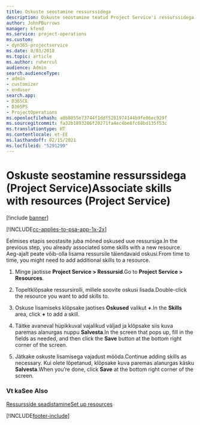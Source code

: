 ```yaml
---
title: Oskuste seostamine ressurssidega
description: Oskuste seostamine teatud Project Service'i ressurssidega
author: JohnPBurrows
manager: kfend
ms.service: project-operations
ms.custom:
- dyn365-projectservice
ms.date: 8/03/2018
ms.topic: article
ms.author: ruhercul
audience: Admin
search.audienceType:
- admin
- customizer
- enduser
search.app:
- D365CE
- D365PS
- ProjectOperations
ms.openlocfilehash: a0b8055e73744f1ddf5281974144b9fe06ec929f
ms.sourcegitcommit: fa32b1893286f20271fa4ec4be8fc68bd135f53c
ms.translationtype: HT
ms.contentlocale: et-EE
ms.lasthandoff: 02/15/2021
ms.locfileid: "5291299"
---
```

# <a name="associate-skills-with-resources-project-service"></a><span data-ttu-id="02783-103">Oskuste seostamine ressurssidega (Project Service)</span><span class="sxs-lookup"><span data-stu-id="02783-103">Associate skills with resources (Project Service)</span></span>

[!include [banner](../includes/psa-now-project-operations.md)]

[!INCLUDE[cc-applies-to-psa-app-1x-2x](../includes/cc-applies-to-psa-app-1x-2x.md)]

<span data-ttu-id="02783-104">Eelmises etapis seostasite juba mõned oskused uue ressursiga.</span><span class="sxs-lookup"><span data-stu-id="02783-104">In the previous step, you already associated some skills with  a new resource.</span></span> <span data-ttu-id="02783-105">Aeg-ajalt peate võib-olla lisama ressursile täiendavaid oskusi.</span><span class="sxs-lookup"><span data-stu-id="02783-105">From time to time, you might need to add additional skills to a resource.</span></span>  
  
1.  <span data-ttu-id="02783-106">Minge jaotisse **Project Service > Ressursid**.</span><span class="sxs-lookup"><span data-stu-id="02783-106">Go to **Project Service > Resources**.</span></span>  
  
2.  <span data-ttu-id="02783-107">Topeltklõpsake ressursirolli, millele soovite oskusi lisada.</span><span class="sxs-lookup"><span data-stu-id="02783-107">Double-click the resource you want to add skills to.</span></span>  
  
3.  <span data-ttu-id="02783-108">Oskuse lisamiseks klõpsake jaotises **Oskused** valikut **+**.</span><span class="sxs-lookup"><span data-stu-id="02783-108">In the **Skills** area, click **+** to add a skill.</span></span>  
  
4.  <span data-ttu-id="02783-109">Täitke avaneval hüpikkuval vajalikud väljad ja klõpsake siis kuva paremas alanurgas nuppu **Salvesta**.</span><span class="sxs-lookup"><span data-stu-id="02783-109">In the screen that pops up, fill in the fields as needed, and then click the **Save** button at the bottom right corner of the screen.</span></span>  
  
5.  <span data-ttu-id="02783-110">Jätkake oskuste lisamisega vajadust mööda.</span><span class="sxs-lookup"><span data-stu-id="02783-110">Continue adding skills as necessary.</span></span> <span data-ttu-id="02783-111">Kui olete lõpetanud, klõpsake kuva paremas alanurgas käsku **Salvesta**.</span><span class="sxs-lookup"><span data-stu-id="02783-111">When you’re done, click **Save** at the bottom right corner of the screen.</span></span>  
  
### <a name="see-also"></a><span data-ttu-id="02783-112">Vt ka</span><span class="sxs-lookup"><span data-stu-id="02783-112">See Also</span></span>  
 [<span data-ttu-id="02783-113">Ressursside seadistamine</span><span class="sxs-lookup"><span data-stu-id="02783-113">Set up resources</span></span>](../psa/set-up-resources.md)


[!INCLUDE[footer-include](../includes/footer-banner.md)]